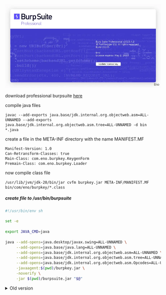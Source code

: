 ![burpsuite-profesional](burpsuite.webp)

download professional burpsuite [here](https://portswigger.net/burp/releases)

compile java files
```
javac --add-exports java.base/jdk.internal.org.objectweb.asm=ALL-UNNAMED --add-exports java.base/jdk.internal.org.objectweb.asm.tree=ALL-UNNAMED -d bin *.java
```

create a file in the META-INF directory with the name MANIFEST.MF
```
Manifest-Version: 1.0
Can-Retransform-Classes: true
Main-Class: com.eno.burpkey.KeygenForm
Premain-Class: com.eno.burpkey.Loader

```

now compile class file
```
/usr/lib/jvm/jdk-20/bin/jar cvfm burpkey.jar META-INF/MANIFEST.MF bin/com/eno/burpkey/*.class
```

##### create file to /usr/bin/burpsuite

```bash
#!/usr/bin/env sh

set -e

export JAVA_CMD=java

java --add-opens=java.desktop/javax.swing=ALL-UNNAMED \
     --add-opens=java.base/java.lang=ALL-UNNAMED \
     --add-opens=java.base/jdk.internal.org.objectweb.asm=ALL-UNNAMED \
     --add-opens=java.base/jdk.internal.org.objectweb.asm.tree=ALL-UNNAMED \
     --add-opens=java.base/jdk.internal.org.objectweb.asm.Opcodes=ALL-UNNAMED \
     -javaagent:$(pwd)/burpkey.jar \
     -noverify \
     -jar $(pwd)/burpsuite.jar "$@"

```
<details>
<summary>Old version</summary>

java --illegal-access=permit -Dfile.encoding=utf-8 -javaagent:/usr/share/burpsuite/loader.jar -noverify -jar /usr/share/burpsuite/burpsuite.jar &

</details>
